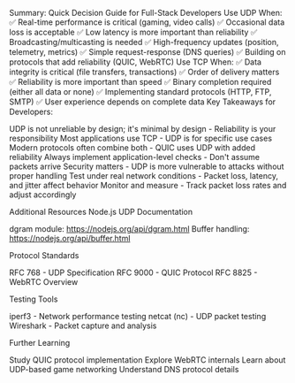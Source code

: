 Summary: Quick Decision Guide for Full-Stack Developers
Use UDP When:
✅ Real-time performance is critical (gaming, video calls)
✅ Occasional data loss is acceptable
✅ Low latency is more important than reliability
✅ Broadcasting/multicasting is needed
✅ High-frequency updates (position, telemetry, metrics)
✅ Simple request-response (DNS queries)
✅ Building on protocols that add reliability (QUIC, WebRTC)
Use TCP When:
✅ Data integrity is critical (file transfers, transactions)
✅ Order of delivery matters
✅ Reliability is more important than speed
✅ Binary completion required (either all data or none)
✅ Implementing standard protocols (HTTP, FTP, SMTP)
✅ User experience depends on complete data
Key Takeaways for Developers:

UDP is not unreliable by design; it's minimal by design - Reliability is your responsibility
Most applications use TCP - UDP is for specific use cases
Modern protocols often combine both - QUIC uses UDP with added reliability
Always implement application-level checks - Don't assume packets arrive
Security matters - UDP is more vulnerable to attacks without proper handling
Test under real network conditions - Packet loss, latency, and jitter affect behavior
Monitor and measure - Track packet loss rates and adjust accordingly


Additional Resources
Node.js UDP Documentation

dgram module: https://nodejs.org/api/dgram.html
Buffer handling: https://nodejs.org/api/buffer.html

Protocol Standards

RFC 768 - UDP Specification
RFC 9000 - QUIC Protocol
RFC 8825 - WebRTC Overview

Testing Tools

iperf3 - Network performance testing
netcat (nc) - UDP packet testing
Wireshark - Packet capture and analysis

Further Learning

Study QUIC protocol implementation
Explore WebRTC internals
Learn about UDP-based game networking
Understand DNS protocol details
